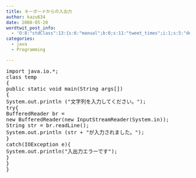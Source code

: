 ```yaml
---
title: キーボードからの入出力
author: kazu634
date: 2008-05-20
wordtwit_post_info:
  - 'O:8:"stdClass":13:{s:6:"manual";b:0;s:11:"tweet_times";i:1;s:5:"delay";i:0;s:7:"enabled";i:1;s:10:"separation";s:2:"60";s:7:"version";s:3:"3.7";s:14:"tweet_template";b:0;s:6:"status";i:2;s:6:"result";a:0:{}s:13:"tweet_counter";i:2;s:13:"tweet_log_ids";a:1:{i:0;i:4029;}s:9:"hash_tags";a:0:{}s:8:"accounts";a:1:{i:0;s:7:"kazu634";}}'
categories:
  - java
  - Programming

---
```

<div class="section">
<pre class="syntax-highlight">
<span class="synPreProc">import</span> java.io.*;
<span class="synType">class</span> temp
{
<span class="synType">public</span> <span class="synType">static</span> <span class="synType">void</span> main(String args[])
{
System.out.println (<span class="synConstant">&#34;文字列を入力してください。&#34;</span>);
<span class="synStatement">try</span>{
BufferedReader br =
<span class="synStatement">new</span> BufferedReader(<span class="synStatement">new</span> InputStreamReader(System.in));
String str = br.readLine();
System.out.println (str + <span class="synConstant">&#34;が入力されました。&#34;</span>);
}
<span class="synStatement">catch</span>(IOException e){
System.out.println(<span class="synConstant">&#34;入出力エラーです&#34;</span>);
}
}
}
</pre>
</div>
